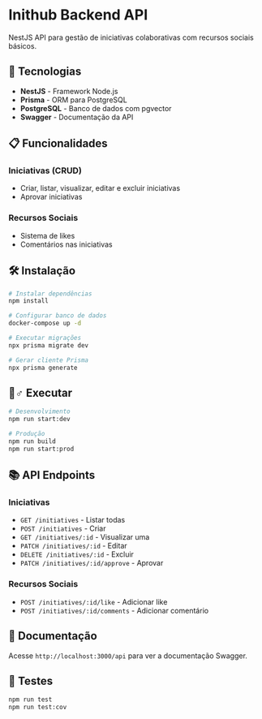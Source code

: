 # Inithub Backend API

NestJS API para gestão de iniciativas colaborativas com recursos sociais básicos.

## 🚀 Tecnologias

- **NestJS** - Framework Node.js
- **Prisma** - ORM para PostgreSQL
- **PostgreSQL** - Banco de dados com pgvector
- **Swagger** - Documentação da API

## 📋 Funcionalidades

### Iniciativas (CRUD)
- Criar, listar, visualizar, editar e excluir iniciativas
- Aprovar iniciativas

### Recursos Sociais
- Sistema de likes
- Comentários nas iniciativas

## 🛠️ Instalação

```bash
# Instalar dependências
npm install

# Configurar banco de dados
docker-compose up -d

# Executar migrações
npx prisma migrate dev

# Gerar cliente Prisma
npx prisma generate
```

## 🏃♂️ Executar

```bash
# Desenvolvimento
npm run start:dev

# Produção
npm run build
npm run start:prod
```

## 📚 API Endpoints

### Iniciativas
- `GET /initiatives` - Listar todas
- `POST /initiatives` - Criar
- `GET /initiatives/:id` - Visualizar uma
- `PATCH /initiatives/:id` - Editar
- `DELETE /initiatives/:id` - Excluir
- `PATCH /initiatives/:id/approve` - Aprovar

### Recursos Sociais
- `POST /initiatives/:id/like` - Adicionar like
- `POST /initiatives/:id/comments` - Adicionar comentário

## 📖 Documentação

Acesse `http://localhost:3000/api` para ver a documentação Swagger.

## 🧪 Testes

```bash
npm run test
npm run test:cov
```